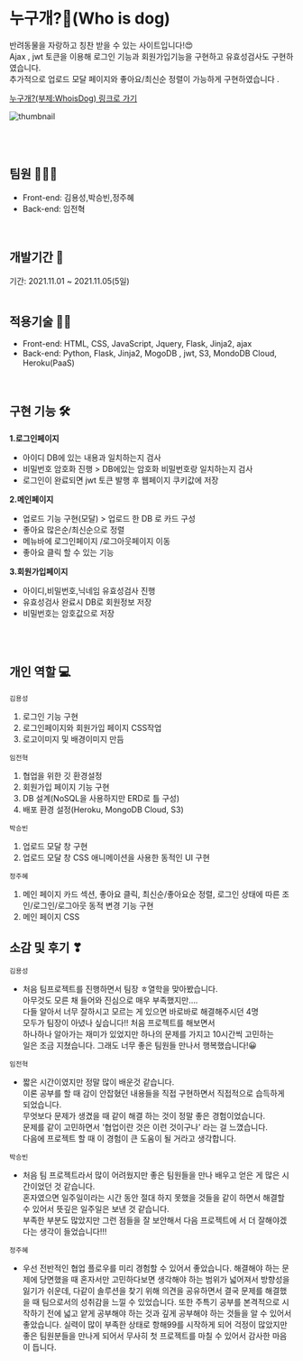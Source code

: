 # 누구개?🐾(Who is dog)
반려동물을 자랑하고 칭찬 받을 수 있는 사이트입니다!😍 <br/>
Ajax , jwt 토큰을 이용해 로그인 기능과 회원가입기능을 구현하고 유효성검사도 구현하였습니다. <br/>
추가적으로 업로드 모달 페이지와 좋아요/최신순 정렬이 가능하게 구현하였습니다 .


<a href="https://whoisdog.herokuapp.com/">누구개?(부제:WhoisDog) 링크로 가기</a> <br/>

![thumbnail](https://user-images.githubusercontent.com/92071754/140544501-74fbc3ac-0217-4e2c-a9b8-cb394adb4101.png)


<br/>
<br/>


## 팀원 🧑‍🤝‍🧑

- Front-end: 김용성,박승빈,정주혜
- Back-end: 임전혁

<br/>

## 개발기간 📅
기간: 2021.11.01 ~ 2021.11.05(5일)  
<br/>

## 적용기술 👩‍💻
  
- Front-end: HTML, CSS, JavaScript, Jquery, Flask, Jinja2, ajax
- Back-end: Python, Flask, Jinja2, MogoDB , jwt, S3, MondoDB Cloud, Heroku(PaaS)

<br/>

## 구현 기능 🛠
**1.로그인페이지**

- 아이디  DB에 있는 내용과 일치하는지 검사
- 비밀번호 암호화 진행 > DB에있는 암호화 비밀번호랑 일치하는지 검사
- 로그인이 완료되면 jwt 토큰 발행 후 웹페이지 쿠키값에 저장

**2.메인페이지** 

- 업로드 기능 구현(모달) > 업로드 한 DB 로 카드 구성
- 좋아요 많은순/최신순으로 정렬
- 메뉴바에 로그인페이지 /로그아웃페이지 이동
- 좋아요 클릭 할 수 있는 기능

**3.회원가입페이지**

- 아이디,비밀번호,닉네임 유효성검사 진행
- 유효성검사 완료시 DB로 회원정보 저장
- 비밀번호는 암호값으로 저장


<br/>
<br/>

## 개인 역할 💻

<code>김용성</code>
1. 로그인 기능 구현
2. 로그인페이지와 회원가입 페이지 CSS작업
3. 로고이미지 및 배경이미지 만듬

<code>임전혁</code>
1. 협업을 위한 깃 환경설정
2. 회원가입 페이지 기능 구현
3. DB 설계(NoSQL을 사용하지만 ERD로 틀 구성)
4. 배포 환경 설정(Heroku, MongoDB Cloud, S3)


<code>박승빈</code>
1. 업로드 모달 창 구현
2. 업로드 모달 창 CSS 애니메이션을 사용한 동적인 UI 구현 

<code>정주혜</code>
1. 메인 페이지 카드 섹션, 좋아요 클릭, 최신순/좋아요순 정렬, 로그인 상태에 따른 조인/로그인/로그아웃 동적 변경 기능 구현  
2. 메인 페이지 CSS


## 소감 및 후기 ❣

<code>김용성</code>
- 처음 팀프로젝트를 진행하면서 팀장 ㅎ열학을 맞아봤습니다.     
아무것도 모른 채 들어와 진심으로 매우 부족했지만….   
다들 알아서 너무 잘하시고 모르는 게 있으면 바로바로 해결해주시던 4명  
모두가 팀장이 아녔나 싶습니다!! 처음 프로젝트를 해보면서   
하나하나 알아가는 재미가 있었지만 하나의 문제를 가지고 10시간씩 고민하는  
일은 조금 지쳤습니다. 그래도 너무 좋은 팀원들 만나서 행복했습니다!😀  

<code>임전혁</code>
- 짧은 시간이였지만 정말 많이 배운것 같습니다.  
이론 공부를 할 때 감이 안잡혔던 내용들을 직접 구현하면서 직접적으로 습득하게 되었습니다.    
무엇보다 문제가 생겼을 때 같이 해결 하는 것이 정말 좋은 경험이었습니다.    
문제를 같이 고민하면서 '협업이란 것은 이런 것이구나' 라는 걸 느꼈습니다.   
다음에 프로젝트 할 때 이 경험이 큰 도움이 될 거라고 생각합니다.

<code>박승빈</code>
- 처음 팀 프로젝트라서 많이 어려웠지만 좋은 팀원들을 만나 배우고 얻은 게 많은 시간이었던 것 같습니다.   
혼자였으면 일주일이라는 시간 동안 절대 하지 못했을 것들을 같이 하면서 해결할 수 있어서 뜻깊은 일주일은 보낸 것 같습니다.  
부족한 부분도 많았지만 그런 점들을 잘 보안해서 다음 프로젝트에 서 더 잘해야겠다는 생각이 들었습니다!!!


<code>정주혜</code>
- 우선 전반적인 협업 플로우를 미리 경험할 수 있어서 좋았습니다.
해결해야 하는 문제에 당면했을 때 혼자서만 고민하다보면 생각해야 하는 범위가 넓어져서 방향성을 잃기가 쉬운데,
다같이 솔루션을 찾기 위해 의견을 공유하면서 결국 문제를 해결했을 때 팀으로서의 성취감을 느낄 수 있었습니다.
또한 주특기 공부를 본격적으로 시작하기 전에 넓고 얕게 공부해야 하는 것과 깊게 공부해야 하는 것들을 알 수 있어서 좋았습니다.
실력이 많이 부족한 상태로 항해99를 시작하게 되어 걱정이 많았지만
좋은 팀원분들을 만나게 되어서 무사히 첫 프로젝트를 마칠 수 있어서 감사한 마음이 듭니다.

